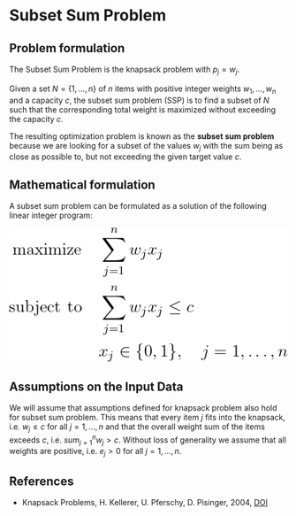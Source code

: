 # Subset Sum Problem


## Problem formulation

The Subset Sum Problem is the knapsack problem with $p_j = w_j$. 

Given a set $N = \lbrace 1,\ldots, n \rbrace$ of $n$ items with positive integer weights $w_1,\ldots, w_n$ and
a capacity $c$, the subset sum problem (SSP) is to find a subset of $N$ such that the
corresponding total weight is maximized without exceeding the capacity $c$.

The resulting optimization problem is known as the **subset sum problem** because
we are looking for a subset of the values $w_j$ with the sum being as close as possible
to, but not exceeding the given target value $c$.


## Mathematical formulation

A subset sum problem can be formulated as a solution of the following linear integer program:

![Mathematical formulation](./problem.png)


## Assumptions on the Input Data

We will assume that assumptions defined for knapsack problem also hold for subset sum problem. 
This means that every item $j$ fits into the knapsack, i.e. $w_j \leq c$ for all $j = 1, \ldots, n$
and that the overall weight sum of the items exceeds $c$, i.e. $sum_{j=1}^n w_j > c$. 
Without loss of generality we assume that all weights are positive, i.e. $e_j > 0$ for all $j = 1, \ldots, n$.


## References
- Knapsack Problems, H. Kellerer, U. Pferschy, D. Pisinger, 2004, [DOI](https://doi.org/10.1007/978-3-540-24777-7)





